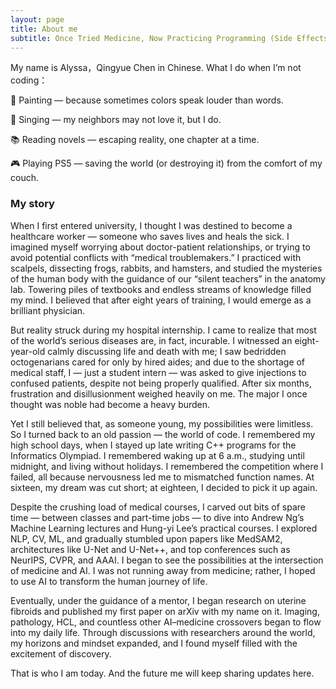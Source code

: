 ```yaml
---
layout: page
title: About me
subtitle: Once Tried Medicine, Now Practicing Programming (Side Effects May Vary)
---
```


My name is Alyssa，Qingyue Chen in Chinese. 
What I do when I’m not coding：

🎨 Painting — because sometimes colors speak louder than words.

🎤 Singing — my neighbors may not love it, but I do.

📚 Reading novels — escaping reality, one chapter at a time.

🎮 Playing PS5 — saving the world (or destroying it) from the comfort of my couch.

### My story

When I first entered university, I thought I was destined to become a healthcare worker — someone who saves lives and heals the sick. I imagined myself worrying about doctor-patient relationships, or trying to avoid potential conflicts with “medical troublemakers.” I practiced with scalpels, dissecting frogs, rabbits, and hamsters, and studied the mysteries of the human body with the guidance of our “silent teachers” in the anatomy lab. Towering piles of textbooks and endless streams of knowledge filled my mind. I believed that after eight years of training, I would emerge as a brilliant physician.

But reality struck during my hospital internship. I came to realize that most of the world’s serious diseases are, in fact, incurable. I witnessed an eight-year-old calmly discussing life and death with me; I saw bedridden octogenarians cared for only by hired aides; and due to the shortage of medical staff, I — just a student intern — was asked to give injections to confused patients, despite not being properly qualified. After six months, frustration and disillusionment weighed heavily on me. The major I once thought was noble had become a heavy burden.

Yet I still believed that, as someone young, my possibilities were limitless. So I turned back to an old passion — the world of code. I remembered my high school days, when I stayed up late writing C++ programs for the Informatics Olympiad. I remembered waking up at 6 a.m., studying until midnight, and living without holidays. I remembered the competition where I failed, all because nervousness led me to mismatched function names. At sixteen, my dream was cut short; at eighteen, I decided to pick it up again.

Despite the crushing load of medical courses, I carved out bits of spare time — between classes and part-time jobs — to dive into Andrew Ng’s Machine Learning lectures and Hung-yi Lee’s practical courses. I explored NLP, CV, ML, and gradually stumbled upon papers like MedSAM2, architectures like U-Net and U-Net++, and top conferences such as NeurIPS, CVPR, and AAAI. I began to see the possibilities at the intersection of medicine and AI. I was not running away from medicine; rather, I hoped to use AI to transform the human journey of life.

Eventually, under the guidance of a mentor, I began research on uterine fibroids and published my first paper on arXiv with my name on it. Imaging, pathology, HCL, and countless other AI–medicine crossovers began to flow into my daily life. Through discussions with researchers around the world, my horizons and mindset expanded, and I found myself filled with the excitement of discovery.

That is who I am today.
And the future me will keep sharing updates here.
